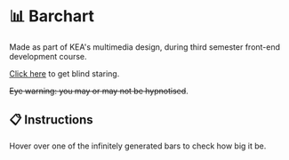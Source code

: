 # 📊 Barchart

Made as part of KEA's multimedia design, during third semester front-end development course.

[Click here](https://malthesers.github.io/barchart/) to get blind staring.

~~Eye warning: you may or may not be hypnotised~~.

## 📋 Instructions

Hover over one of the infinitely generated bars to check how big it be.
